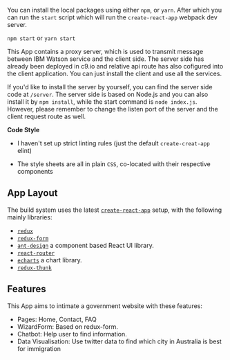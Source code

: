 You can install the local packages using either `npm`, or `yarn`. After which
you can run the `start` script which will run the `create-react-app` webpack
dev server.

`npm start` or `yarn start`

This App contains a proxy server, which is used to transmit message between IBM Watson service and the client side. The server side has already been deployed in c9.io and relative api route has also cofigured into the client application. You can just install the client and use all the services.

If you'd like to install the server by yourself, you can find the server side code at `/server`. The server side is based on Node.js and you can also install it by `npm install`, while the start command is `node index.js`. However, please remember to change the listen port of the server and the client request route as well.

**Code Style**

* I haven't set up strict linting rules (just the default `create-creat-app` elint)

* The style sheets are all in plain `CSS`, co-located with their respective components

## App Layout

The build system uses the latest
[`create-react-app`](https://github.com/facebookincubator/create-react-app)
setup, with the following mainly libraries:

* [`redux`](https://redux.js.org/)
* [`redux-form`](https://github.com/erikras/redux-form)
* [`ant-design`](https://github.com/ant-design/ant-design) a component based React UI library.
* [`react-router`](https://github.com/ReactTraining/react-router)
* [`echarts`](http://echarts.baidu.com/) a chart library.
* [`redux-thunk`](https://docs.slatejs.org/)

## Features

This App aims to intimate a government website with these features:

* Pages: Home, Contact, FAQ
* WizardForm: Based on redux-form.
* Chatbot: Help user to find information.
* Data Visualisation: Use twitter data to find which city in Australia is best for immigration
